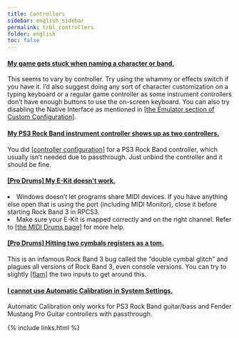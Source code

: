 ```yaml
---
title: Controllers
sidebar: english_sidebar
permalink: trbl_controllers
folder: english
toc: false
---
```


<div class="panel-group" id="accordion">
                    <div class="panel panel-default">
                        <div class="panel-heading">
                            <h4 class="panel-title">
                                <a class="noCrossRef accordion-toggle" data-toggle="collapse" data-parent="#accordion" href="#my-game-gets-stuck-when-naming-a-character-or-band">My game gets stuck when naming a character or band.</a>
                            </h4>
                        </div>
                        <div id="my-game-gets-stuck-when-naming-a-character-or-band" class="panel-collapse collapse noCrossRef">
                            <div class="panel-body">
                                This seems to vary by controller. Try using the whammy or effects switch if you have it. I’d also suggest doing any sort of character customization on a typing keyboard or a regular game controller as some instrument controllers don’t have enough buttons to use the on-screen keyboard. You can also try disabling the Native Interface as mentioned in <a href="https://rb3pc.milohax.org/english/customconfiguration#emulator">[the Emulator section of Custom Configuration]</a>.
                            </div>
                        </div>
                    </div>
                    <!-- /.panel -->
                    <div class="panel panel-default">
                        <div class="panel-heading">
                            <h4 class="panel-title">
                                <a class="noCrossRef accordion-toggle" data-toggle="collapse" data-parent="#accordion" href="#my-ps3-rock-band-instrument-controller-shows-up-as-two-controlle">My PS3 Rock Band instrument controller shows up as two controllers.</a>
                            </h4>
                        </div>
                        <div id="my-ps3-rock-band-instrument-controller-shows-up-as-two-controlle" class="panel-collapse collapse noCrossRef">
                            <div class="panel-body">
                                You did <a href="https://rb3pc.milohax.org/english/controllers/">[controller configuration]</a> for a PS3 Rock Band controller, which usually isn’t needed due to passthrough. Just unbind the controller and it should be fine.
                            </div>
                        </div>
                    </div>
                    <!-- /.panel -->
                                        <div class="panel panel-default">
                        <div class="panel-heading">
                            <h4 class="panel-title">
                                <a class="noCrossRef accordion-toggle" data-toggle="collapse" data-parent="#accordion" href="#pro-drums-my-e-kit-doesnt-work">[Pro Drums] My E-Kit doesn't work.</a>
                            </h4>
                        </div>
                        <div id="pro-drums-my-e-kit-doesnt-work" class="panel-collapse collapse noCrossRef">
                            <div class="panel-body">
                                <li>Windows doesn’t let programs share MIDI devices. If you have anything else open that is using the port (including MIDI Monitor), close it before starting Rock Band 3 in RPCS3.</li>
                                <li>Make sure your E-Kit is mapped correctly and on the right channel. Refer to <a href="https://carlmylo.github.io/docu-rpcs3/ctrls_drums_midi">[the MIDI Drums page]</a> for more help.</li>
                            </div>
                        </div>
                    </div>
                    <!-- /.panel -->
                                        <div class="panel panel-default">
                        <div class="panel-heading">
                            <h4 class="panel-title">
                                <a class="noCrossRef accordion-toggle" data-toggle="collapse" data-parent="#accordion" href="#pro-drums-hitting-two-cymbals-registers-as-a-tom">[Pro Drums] Hitting two cymbals registers as a tom.</a>
                            </h4>
                        </div>
                        <div id="pro-drums-hitting-two-cymbals-registers-as-a-tom" class="panel-collapse collapse noCrossRef">
                            <div class="panel-body">
                                This is an infamous Rock Band 3 bug called the “double cymbal glitch” and plagues all versions of Rock Band 3, even console versions. You can try to slightly <a href="https://en.wikipedia.org/wiki/Drum_rudiment#Flam">[flam]</a> the two inputs to get around this.
                            </div>
                        </div>
                    </div>
                    <!-- /.panel -->
                                        <div class="panel panel-default">
                        <div class="panel-heading">
                            <h4 class="panel-title">
                                <a class="noCrossRef accordion-toggle" data-toggle="collapse" data-parent="#accordion" href="#i-cannot-use-automatic-calibration-in-system-settings">I cannot use Automatic Calibration in System Settings.</a>
                            </h4>
                        </div>
                        <div id="i-cannot-use-automatic-calibration-in-system-settings" class="panel-collapse collapse noCrossRef">
                            <div class="panel-body">
                                Automatic Calibration only works for PS3 Rock Band guitar/bass and Fender Mustang Pro Guitar controllers with passthrough.
                            </div>
                        </div>
                    </div>
                    <!-- /.panel -->
</div>
<!-- /.panel-group -->

{% include links.html %}